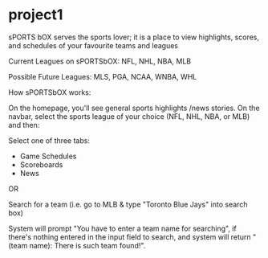# project1

sPORTS bOX serves the sports lover; it is a place to view highlights, scores, and schedules of your favourite teams and leagues

Current Leagues on sPORTSbOX:
NFL, NHL, NBA, MLB

Possible Future Leagues:
MLS, PGA, NCAA, WNBA, WHL

How sPORTSbOX works:

On the homepage, you'll see general sports highlights /news stories. On the navbar, select the sports league of your choice (NFL, NHL, NBA, or MLB) and then: 

Select one of three tabs:
 - Game Schedules
 - Scoreboards
 - News

 OR

 Search for a team (i.e. go to MLB & type "Toronto Blue Jays" into search box)

System will prompt "You have to enter a team name for searching", if there's nothing entered in the input field to search, and system will return "(team name): There is such team found!".

